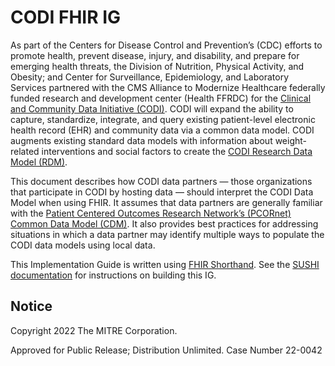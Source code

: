 # CODI FHIR IG

As part of the Centers for Disease Control and Prevention’s (CDC) efforts to promote health, prevent disease, injury, and disability, and prepare for emerging health threats, the Division of Nutrition, Physical Activity, and Obesity; and Center for Surveillance, Epidemiology, and Laboratory Services partnered with the CMS Alliance to Modernize Healthcare federally funded research and development center (Health FFRDC) for the [Clinical and Community Data Initiative (CODI)](https://www.cdc.gov/obesity/initiatives/codi/community-and-clinical-data-initiative.html). CODI will expand the ability to capture, standardize, integrate, and query existing patient-level electronic health record (EHR) and community data via a common data model. CODI augments existing standard data models with information about weight-related interventions and social factors to create the [CODI Research Data Model (RDM)](https://github.com/mitre/codi/blob/main/CODI%20Data%20Model%20Implementation%20Guide.pdf).

This document describes how CODI data partners — those organizations that participate in CODI by hosting data — should interpret the CODI Data Model when using FHIR. It assumes that data partners are generally familiar with the [Patient Centered Outcomes Research Network’s (PCORnet) Common Data Model (CDM)](https://pcornet.org/data/). It also provides best practices for addressing situations in which a data partner may identify multiple ways to populate the CODI data models using local data.

This Implementation Guide is written using [FHIR Shorthand](http://hl7.org/fhir/uv/shorthand/). See the [SUSHI documentation](https://fshschool.org/docs/sushi/) for instructions on building this IG.

## Notice

Copyright 2022 The MITRE Corporation.

Approved for Public Release; Distribution Unlimited. Case Number 22-0042